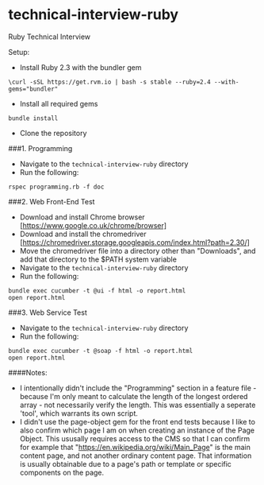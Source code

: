# technical-interview-ruby
Ruby Technical Interview

Setup:
- Install Ruby 2.3 with the bundler gem
```
\curl -sSL https://get.rvm.io | bash -s stable --ruby=2.4 --with-gems="bundler"
```
- Install all required gems
```
bundle install
```
- Clone the repository


###1. Programming
- Navigate to the `technical-interview-ruby` directory
- Run the following:
```
rspec programming.rb -f doc
```

###2. Web Front-End Test
- Download and install Chrome browser [https://www.google.co.uk/chrome/browser]
- Download and install the chromedriver [https://chromedriver.storage.googleapis.com/index.html?path=2.30/]
- Move the chromedriver file into a directory other than "Downloads", and add that directory to the $PATH system variable  
- Navigate to the `technical-interview-ruby` directory
- Run the following:
```
bundle exec cucumber -t @ui -f html -o report.html
open report.html
```

###3. Web Service Test
- Navigate to the `technical-interview-ruby` directory
- Run the following:
```
bundle exec cucumber -t @soap -f html -o report.html
open report.html
```


####Notes:
- I intentionally didn't include the "Programming" section in a feature file - because I'm only meant to calculate the length of the longest ordered array - not necessarily verify the length. This was essentially a seperate 'tool', which warrants its own script.
- I didn't use the page-object gem for the front end tests because I like to also confirm which page I am on when creating an instance of the Page Object. This ususally requires access to the CMS so that I can confirm for example that "https://en.wikipedia.org/wiki/Main_Page" is the main content page, and not another ordinary content page. That information is usually obtainable due to a page's path or template or specific components on the page.

